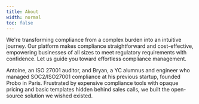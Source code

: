 ```yaml
---
title: About
width: normal
toc: false
---
```


We're transforming compliance from a complex burden into an intuitive
journey. Our platform makes compliance straightforward and
cost-effective, empowering businesses of all sizes to meet regulatory
requirements with confidence. Let us guide you toward effortless
compliance management.

Antoine, an ISO 27001 auditor, and Bryan, a YC alumnus and engineer
who managed SOC2/ISO27001 compliance at his previous startup, founded
Probo in Paris. Frustrated by expensive compliance tools with opaque
pricing and basic templates hidden behind sales calls, we built the
open-source solution we wished existed.
